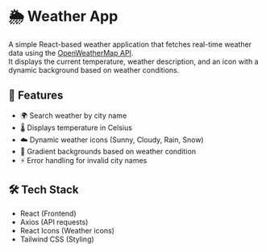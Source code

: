 # 🌦️ Weather App

A simple React-based weather application that fetches real-time weather data using the [OpenWeatherMap API](https://openweathermap.org/api).  
It displays the current temperature, weather description, and an icon with a dynamic background based on weather conditions.



## 🚀 Features
- 🌍 Search weather by city name
- 🌡️ Displays temperature in Celsius
- ☁️ Dynamic weather icons (Sunny, Cloudy, Rain, Snow)
- 🎨 Gradient backgrounds based on weather condition
- ⚡ Error handling for invalid city names



## 🛠️ Tech Stack
- React (Frontend)
- Axios (API requests)
- React Icons (Weather icons)
- Tailwind CSS (Styling)


